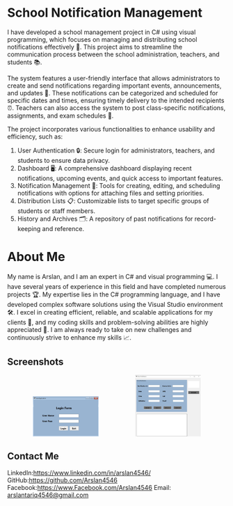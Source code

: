 # School Notification Management
I have developed a school management project in C# using visual programming, which focuses on managing and distributing school notifications effectively 📢. This project aims to streamline the communication process between the school administration, teachers, and students 📚.

The system features a user-friendly interface that allows administrators to create and send notifications regarding important events, announcements, and updates 📅. These notifications can be categorized and scheduled for specific dates and times, ensuring timely delivery to the intended recipients ⏰. Teachers can also access the system to post class-specific notifications, assignments, and exam schedules 📝.

The project incorporates various functionalities to enhance usability and efficiency, such as:

1) User Authentication 🔒: Secure login for administrators, teachers, and students to ensure data privacy.
2) Dashboard 🖥️: A comprehensive dashboard displaying recent notifications, upcoming events, and quick access to important features.
3) Notification Management 📨: Tools for creating, editing, and scheduling notifications with options for attaching files and setting priorities.
4) Distribution Lists 📋: Customizable lists to target specific groups of students or staff members.
5) History and Archives 🗂️: A repository of past notifications for record-keeping and reference.

 # About Me

 My name is Arslan, and I am an expert in C# and visual programming 💻. I have several years of experience in this field and have completed numerous projects 🏆. My expertise lies in the C# programming language, and I have developed complex software solutions using the Visual Studio environment 🛠. I excel in creating efficient, reliable, and scalable applications for my clients 🚀, and my coding skills and problem-solving abilities are highly appreciated 🌟. I am always ready to take on new challenges and continuously strive to enhance my skills 📈.


## Screenshots

<p align="center">
  <img src="https://github.com/Arslan4546/School-Notification-Management/blob/main/assets/images/ss1.jpg" alt="Screenshot 1" width="30%" style="margin: 0 40px;"/>
  <img src="https://github.com/Arslan4546/School-Notification-Management/blob/main/assets/images/ss2.jpg" alt="Screenshot 2" width="30%" style="margin: 0 40px;"/>

</p>


 ## Contact Me

LinkedIn:https://www.linkedin.com/in/arslan4546/
GitHub:https://github.com/Arslan4546
Facebook:https://www.Facebook.com/Arslan4546
Email: arslantariq4546@gmail.com

